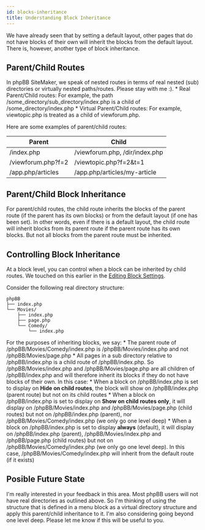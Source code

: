 ```yaml
---
id: blocks-inheritance
title: Understanding Block Inheritance
---
```


We have already seen that by setting a default layout, other pages that do not have blocks of their own will inherit the blocks from the default layout. There is, however, another type of block inheritance.

## Parent/Child Routes

In phpBB SiteMaker, we speak of nested routes in terms of real nested (sub) directories or virtually nested paths/routes. Please stay with me :). * Real Parent/Child routes: For example, the path /some_directory/sub_directory/index.php is a child of /some_directory/index.php * Virtual Parent/Child routes: For example, viewtopic.php is treated as a child of viewforum.php.

Here are some examples of parent/child routes:

| Parent             | Child                          |
| ------------------ | ------------------------------ |
| /index.php         | /viewforum.php, /dir/index.php |
| /viewforum.php?f=2 | /viewtopic.php?f=2&t=1         |
| /app.php/articles  | /app.php/articles/my-article   |

## Parent/Child Block Inheritance

For parent/child routes, the child route inherits the blocks of the parent route (if the parent has its own blocks) or from the default layout (if one has been set). In other words, even if there is a default layout, the child route will inherit blocks from its parent route if the parent route has its own blocks. But not all blocks from the parent route must be inherited.

## Controlling Block Inheritance

At a block level, you can control when a block can be inherited by child routes. We touched on this earlier in the [Editing Block Settings](./blocks-managing#editing-block-settings).

Consider the following real directory structure:

```text
phpBB
├── index.php
└── Movies/
    ├── index.php
    ├── page.php
    └── Comedy/
        └── index.php
```

For the purposes of inheriting blocks, we say: * The parent route of /phpBB/Movies/Comedy/index.php is /phpBB/Movies/index.php and not /phpBB/Movies/page.php * All pages in a sub directory relative to /phpBB/index.php is a child route of /phpBB/index.php. So /phpBB/Movies/index.php and /phpBB/Movies/page.php are all children of /phpBB/index.php and will therefore inherit its blocks if they do not have blocks of their own. In this case: * When a block on /phpBB/index.php is set to display on **Hide on child routes**, the block will show on /phpBB/index.php (parent route) but not on its child routes * When a block on /phpBB/index.php is set to display on **Show on child routes only**, it will display on /phpBB/Movies/index.php and /phpBB/Movies/page.php (child routes) but not on /phpBB/index.php (parent), nor /phpBB/Movies/Comedy/index.php (we only go one level deep) * When a block on /phpBB/index.php is set to display **always** (default), it will display on /phpBB/index.php (parent), /phpBB/Movies/index.php and /phpBB/page.php (child routes) but not on /phpBB/Movies/Comedy/index.php (we only go one level deep). In this case, /phpBB/Movies/Comedy/index.php will inherit from the default route (if it exists)

## Posible Future State

I'm really interested in your feedback in this area. Most phpBB users will not have real directories as outlined above. So I'm thinking of using the structure that is defined in a menu block as a virtual directory structure and apply this parent/child inheritance to it. I'm also considering going beyond one level deep. Please let me know if this will be useful to you.